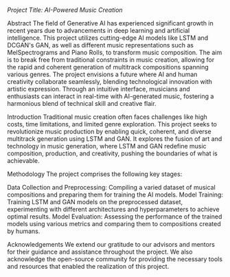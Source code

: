 *Project Title: AI-Powered Music Creation*

Abstract
The field of Generative AI has experienced significant growth in recent years due to advancements in deep learning and artificial intelligence. This project utilizes cutting-edge AI models like LSTM and DCGAN's GAN, as well as different music representations such as MelSpectrograms and Piano Rolls, to transform music composition. The aim is to break free from traditional constraints in music creation, allowing for the rapid and coherent generation of multitrack compositions spanning various genres. The project envisions a future where AI and human creativity collaborate seamlessly, blending technological innovation with artistic expression. Through an intuitive interface, musicians and enthusiasts can interact in real-time with AI-generated music, fostering a harmonious blend of technical skill and creative flair.

Introduction
Traditional music creation often faces challenges like high costs, time limitations, and limited genre exploration. This project seeks to revolutionize music production by enabling quick, coherent, and diverse multitrack generation using LSTM and GAN. It explores the fusion of art and technology in music generation, where LSTM and GAN redefine music composition, production, and creativity, pushing the boundaries of what is achievable.

Methodology
The project comprises the following key stages:

Data Collection and Preprocessing: Compiling a varied dataset of musical compositions and preparing them for training the AI models.
Model Training: Training LSTM and GAN models on the preprocessed dataset, experimenting with different architectures and hyperparameters to achieve optimal results.
Model Evaluation: Assessing the performance of the trained models using various metrics and comparing them to compositions created by humans.

Acknowledgements
We extend our gratitude to our advisors and mentors for their guidance and assistance throughout the project. We also acknowledge the open-source community for providing the necessary tools and resources that enabled the realization of this project.
